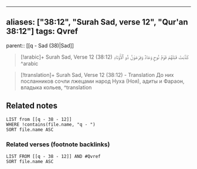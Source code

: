 
---
aliases: ["38:12", "Surah Sad, verse 12", "Qur'an 38:12"]
tags: Qvref
---

parent:: [[q - Sad (38)|Sad]]

> [!arabic]+ Surah Sad, Verse 12 (38:12)
> <span class="quran-arabic">كَذَّبَتْ قَبْلَهُمْ قَوْمُ نُوحٍ وَعَادٌ وَفِرْعَوْنُ ذُو ٱلْأَوْتَادِ</span>
^arabic

> [!translation]+ Surah Sad, Verse 12 (38:12) - Translation
> До них посланников сочли лжецами народ Нуха (Ноя), адиты и Фараон, владыка кольев,
^translation



## Related notes
```dataview
LIST from [[q - 38 - 12]]
WHERE !contains(file.name, "q - ")
SORT file.name ASC
```

### Related verses (footnote backlinks)
```dataview
LIST FROM [[q - 38 - 12]] AND #Qvref
SORT file.name ASC
```

